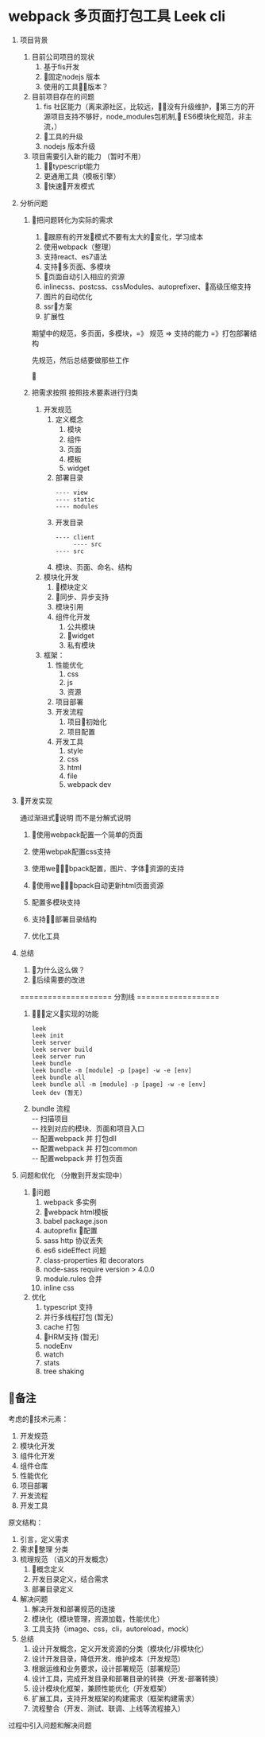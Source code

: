 # webpack 多页面打包工具 Leek cli

1. 项目背景
    1. 目前公司项目的现状
        1. 基于fis开发
        2. 固定nodejs 版本
        3. 使用的工具版本？
    2. 目前项目存在的问题
        1. fis 社区能力（离来源社区，比较远，没有升级维护，第三方的开源项目支持不够好，node_modules包机制, ES6模块化规范，非主流，）
        2. 工具的升级
        3. nodejs 版本升级
    3. 项目需要引入新的能力 （暂时不用）
        1. typescript能力
        2. 更通用工具（模板引擎）
        3. 快速开发模式



2. 分析问题

    1. 把问题转化为实际的需求
        1. 跟原有的开发模式不要有太大的变化，学习成本
        2. 使用webpack（整理）
        3. 支持react、es7语法
        4. 支持多页面、多模块
        5. 页面自动引入相应的资源
        6. inlinecss、postcss、cssModules、autoprefixer、高级压缩支持
        7. 图片的自动优化
        8. ssr方案
        9. 扩展性

        期望中的规范，多页面，多模块，=》 规范
        => 支持的能力 =》打包部署结构

        先规范，然后总结要做那些工作

        


    2. 把需求按照 按照技术要素进行归类
        1. 开发规范
            1. 定义概念
                1. 模块
                2. 组件
                3. 页面
                4. 模板
                5. widget
            2. 部署目录
                ```
                ---- view
                ---- static
                ---- modules
                ```
            3. 开发目录
                ```
                ---- client
                     ---- src
                ---- src
                ```
            4. 模块、页面、命名、结构
        2. 模块化开发
            1. 模块定义
            2. 同步、异步支持
            3. 模块引用
            4. 组件化开发
                1. 公共模块
                2. widget
                3. 私有模块
        3. 框架：
            1. 性能优化
                1. css
                2. js
                3. 资源
            2. 项目部署
            3. 开发流程
                1. 项目初始化
                2. 项目配置
            4. 开发工具
                1. style
                2. css
                4. html
                5. file
                6. webpack dev

3. 开发实现

    通过渐进式说明 而不是分解式说明

    1. 使用webpack配置一个简单的页面

    2. 使用webpak配置css支持

    3. 使用webpack配置，图片、字体资源的支持

    4. 使用webpack自动更新html页面资源

    5. 配置多模块支持

    6. 支持部署目录结构

    7. 优化工具



4. 总结

    1. 为什么这么做？
    2. 后续需要的改进




    ==================== 分割线 ==================

    1. 定义实现的功能
        ```
        leek 
        leek init
        leek server 
        leek server build
        leek server run
        leek bundle 
        leek bundle -m [module] -p [page] -w -e [env]
        leek bundle all
        leek bundle all -m [module] -p [page] -w -e [env]
        leek dev (暂无)
        ```
    2. bundle 流程     
        -- 扫描项目    
        -- 找到对应的模块、页面和项目入口     
        -- 配置webpack 并 打包dll     
        -- 配置webpack 并 打包common  
        -- 配置webpack 并 打包页面   

    

6. 问题和优化 （分散到开发实现中）
    1. 问题   
        1. webpack 多实例
        2. webpack html模板
        3. babel package.json
        4. autoprefix 配置
        5. sass http 协议丢失
        6. es6 sideEffect 问题
        7. class-properties 和 decorators
        8. node-sass require version > 4.0.0
        9. module.rules 合并
        10. inline css
    2. 优化
        1. typescript 支持
        2. 并行多线程打包 (暂无)
        3. cache 打包
        4. HRM支持 (暂无)
        5. nodeEnv
        6. watch
        7. stats
        8. tree shaking


## 备注

考虑的技术元素：
1. 开发规范
2. 模块化开发
3. 组件化开发
4. 组件仓库
5. 性能优化
6. 项目部署
7. 开发流程
8. 开发工具


原文结构：

1. 引言，定义需求
2. 需求整理 分类
3. 梳理规范 （语义的开发概念）
    1. 概念定义
    2. 开发目录定义，结合需求
    3. 部署目录定义
4. 解决问题
    1. 解决开发和部署规范的连接
    2. 模块化（模块管理，资源加载，性能优化）
    3. 工具支持（image、css，cli，autoreload，mock）
5. 总结
    1. 设计开发概念，定义开发资源的分类（模块化/非模块化）
    2. 设计开发目录，降低开发、维护成本（开发规范）
    3. 根据运维和业务要求，设计部署规范（部署规范）
    4. 设计工具，完成开发目录和部署目录的转换（开发-部署转换）
    5. 设计模块化框架，兼顾性能优化（开发框架）
    6. 扩展工具，支持开发框架的构建需求（框架构建需求）
    7. 流程整合（开发、测试、联调、上线等流程接入）


过程中引入问题和解决问题




